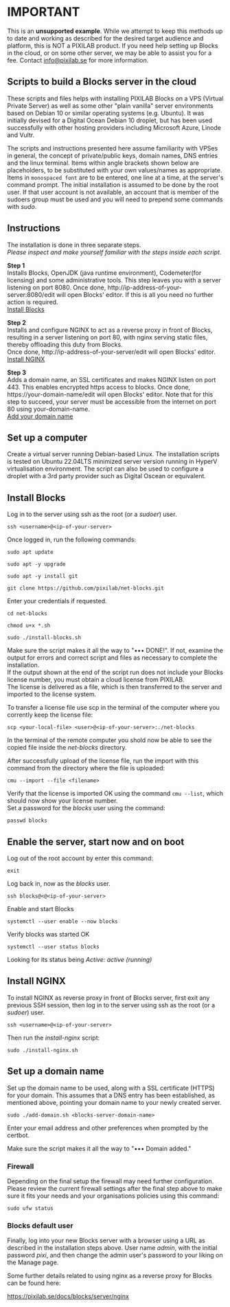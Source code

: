 # IMPORTANT

This is an **unsupported example**. While we attempt to keep this methods up to date and working as described for the desired target audience and platform, this is NOT a PIXILAB product. If you need help setting up Blocks in the cloud, or on some other server, we may be able to assist you for a fee. Contact info@pixilab.se for more information.

## Scripts to build a Blocks server in the cloud

These scripts and files helps with installing PIXILAB Blocks on a VPS (Virtual Private Server) as well as some other "plain vanilla" server environments based on Debian 10 or similar operating systems (e.g. Ubuntu). It was initially devised for a Digital Ocean Debian 10 droplet, but has been used successfully with other hosting providers including Microsoft Azure, Linode and Vultr.

The scripts and instructions presented here assume familiarity with VPSes in general, the concept of private/public keys, domain names, DNS entries and the linux terminal. Items within angle brackets shown below are placeholders, to be substituted with your own values/names as appropriate. Items in `monospaced font` are to be entered, one line at a time, at the server's command prompt. The initial installation is assumed to be done by the root user. If that user account is not available, an account that is member of the sudoers group must be used and you will need to prepend some commands with _sudo_.

## Instructions

The installation is done in three separate steps.  
_Please inspect and make yourself familiar with the steps inside each script._

**Step 1**  
Installs Blocks, OpenJDK (java runtime environment), Codemeter(for licensing) and some administrative tools. This step leaves you with a server listening on port 8080. Once done, http://ip-address-of-your-server:8080/edit will open Blocks' editor. If this is all you need no further action is required.  
[Install Blocks](#install-blocks)  

**Step 2**  
Installs and configure NGINX to act as a reverse proxy in front of Blocks, resulting in a server listening on port 80, with nginx serving static files, thereby offloading this duty from Blocks.  
Once done, http://ip-address-of-your-server/edit will open Blocks' editor. 
[Install NGINX](#install-nginx)  

**Step 3**   
Adds a domain name, an SSL certificates and makes NGINX listen on port 443. This enables encrypted https access to blocks. Once done, https://your-domain-name/edit will open Blocks' editor. Note that for this step to succeed, your server must be accessible from the internet on port 80 using your-domain-name.  
[Add your domain name](#set-up-a-domain-name)  

## Set up a computer
Create a virtual server running Debian-based Linux. The installation scripts is tested on Ubuntu 22.04LTS minimized server version running in HyperV virtualisation environment. The script can also be used to configure a droplet with a 3rd party provider such as Digital Oscean or equivalent.  

## Install Blocks
Log in to the server using ssh as the root (or a _sudoer_) user. 

`ssh <username>@<ip-of-your-server>`

Once logged in, run the following commands:

`sudo apt update`

`sudo apt -y upgrade`

`sudo apt -y install git`

`git clone https://github.com/pixilab/net-blocks.git`

Enter your credentials if requested.

`cd net-blocks`

`chmod u+x *.sh`

`sudo ./install-blocks.sh`

Make sure the script makes it all the way to "••• DONE!". If not, examine the output for errors and correct script and files as necessary to complete the installation.  
If the output shown at the end of the script run does not include your Blocks license number, you must obtain a cloud license from PIXILAB.   
The license is delivered as a file, which is then transferred to the server and imported to the license system.  

To transfer a license file use scp in the terminal of the computer where you corrently keep the license file:

`scp <your-local-file> <user>@<ip-of-your-server>:./net-blocks`

In the terminal of the remote computer you shold now be able to see the copied file inside the _net-blocks_ directory.
 

After successfully upload of the license file, run the import with this command from the directory where the file is uploaded:

`cmu --import --file <filename>`

Verify that the license is imported OK using the command `cmu --list`, which should now show your license number.  
Set a password for the _blocks_ user using the command:

`passwd blocks`


## Enable the server, start now and on boot
Log out of the root account by enter this command:

`exit`

Log back in, now as the _blocks_ user. 

`ssh blocks@<@<ip-of-your-server>`

Enable and start Blocks

`systemctl --user enable --now blocks`

Verify blocks was started OK

`systemctl --user status blocks`

Looking for its status being _Active: active (running)_

## Install NGINX
To install NGINX as reverse proxy in front of Blocks server, first exit any previous SSH session, then log in to the server using ssh as the root (or a _sudoer_) user. 

`ssh <username>@<ip-of-your-server>` 

Then run the _install-nginx_ script:

`sudo ./install-nginx.sh`

## Set up a domain name
Set up the domain name to be used, along with a SSL certificate (HTTPS) for your domain. This assumes that a DNS entry has been established, as mentioned above, pointing your domain name to your newly created server.

`sudo ./add-domain.sh <blocks-server-domain-name>`

Enter your email address and other preferences when prompted by the certbot.

Make sure the script makes it all the way to "••• Domain added."



### Firewall
Depending on the final setup the firewall may need further configuration.   
Please review the current firewall settings after the final step above to make sure it fits your needs and your organisations policies using this command:

`sudo ufw status`

### Blocks default user
Finally, log into your new Blocks server with a browser using a URL as described in the installation steps above. User name _admin_, with the initial password _pixi_, and then change the admin user's password to your liking on the Manage page.

Some further details related to using nginx as a reverse proxy for Blocks can be found here:

https://pixilab.se/docs/blocks/server/nginx
